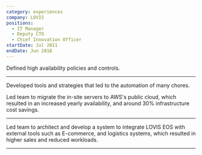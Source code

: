 ```yaml
---
category: experiences
company: LOVIS
positions:
  - IT Manager
  - Deputy CTO
  - Chief Innovation Officer
startDate: Jul 2011
endDate: Jun 2018
---
```


Defined high availability policies and controls.

---

Developed tools and strategies that led to the automation of many chores.

Led team to migrate the in-site servers to AWS's public cloud, which resulted in an increased yearly availability, and around 30% infrastructure cost savings.

---

Led team to architect and develop a system to integrate LOVIS EOS with external tools such as E-commerce, and logistics systems, which resulted in higher sales and reduced workloads.

---
